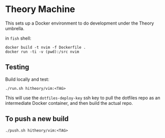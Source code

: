 # Theory Machine

This sets up a Docker environment to do development under the Theory umbrella.

in `fish` shell:

```
docker build -t nvim -f Dockerfile .
docker run -ti -v (pwd):/src nvim
```

## Testing

Build locally and test:

```
./run.sh hitheory/vim:<TAG>
```

This will use the `dotfiles-deploy-key` ssh key to pull the dotfiles repo as an intermediate Docker container, and then build the actual repo.

## To push a new build

```
./push.sh hitheory/vim:<TAG>
```
